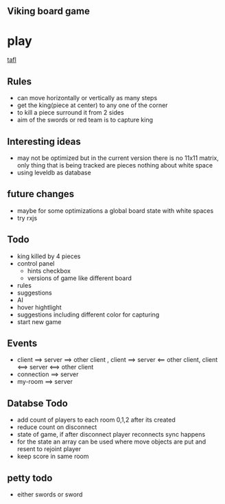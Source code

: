 ## Viking board game

# play
  [tafl](http://tafl.herokuapp.com)

## Rules
 - can move horizontally or vertically as many steps
 - get the king(piece at center) to any one of the corner
 - to kill a piece surround it from 2 sides
 - aim of the swords or red team is to capture king

## Interesting ideas
 - may not be optimized but in the current version there is no 11x11 matrix, only thing that is being tracked are pieces nothing about white space
 - using leveldb as database

## future changes
 - maybe for some optimizations a global board state with white spaces
 - try rxjs

## Todo
 - king killed by 4 pieces
 - control panel
    - hints checkbox
    - versions of game like different board
- rules
- suggestions
- AI
- hover hightlight
- suggestions including different color for capturing
- start new game

## Events
 - client ==> server ==> other client , client ==> server <== other client, client <==> server <==> other client
 - connection ==> server
 - my-room ==> server

## Databse Todo
 - add count of players to each room 0,1,2 after its created
 - reduce count on disconnect
 - state of game, if after disconnect player reconnects sync happens
 - for the state an array can be used where move objects are put and resent to rejoint player
 - keep score in same room

## petty todo
 - either swords or sword

